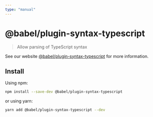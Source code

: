 ```yaml
---
type: "manual"
---
```


# @babel/plugin-syntax-typescript

> Allow parsing of TypeScript syntax

See our website [@babel/plugin-syntax-typescript](https://babeljs.io/docs/babel-plugin-syntax-typescript) for more information.

## Install

Using npm:

```sh
npm install --save-dev @babel/plugin-syntax-typescript
```

or using yarn:

```sh
yarn add @babel/plugin-syntax-typescript --dev
```
